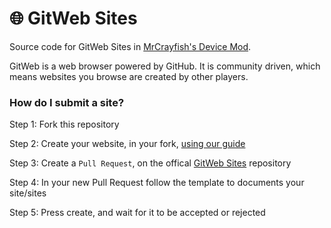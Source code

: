 # :globe_with_meridians: GitWeb Sites
Source code for GitWeb Sites in [MrCrayfish's Device Mod](https://minecraft.curseforge.com/projects/mrcrayfishs-device-mod).

GitWeb is a web browser powered by GitHub. It is community driven, which means websites you browse are created by other players.

### How do I submit a site?

Step 1: Fork this repository

Step 2: Create your website, in your fork, [using our guide](https://guide.wip.com)

Step 3: Create a `Pull Request`, on the offical [GitWeb Sites](https://github.com/MrCrayfish/GitWeb-Sites) repository

Step 4: In your new Pull Request follow the template to documents your site/sites

Step 5: Press create, and wait for it to be accepted or rejected
